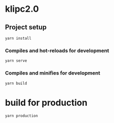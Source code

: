 # klipc2.0


## Project setup
```
yarn install
```

### Compiles and hot-reloads for development
```
yarn serve
```

### Compiles and minifies for development
```
yarn build
```

# build for production 
```
yarn production
```
